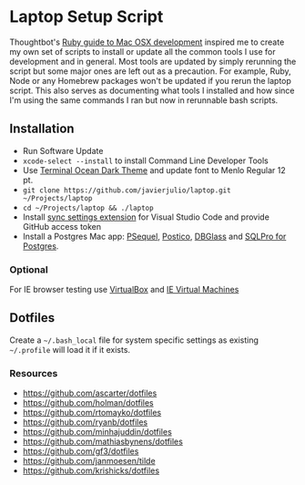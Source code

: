 # Laptop Setup Script

Thoughtbot's [Ruby guide to Mac OSX development](http://robots.thoughtbot.com/post/8700977975/2011-rubyists-guide-to-a-mac-os-x-development) inspired me to create my own set of scripts to install or update all the common tools I use for development and in general. Most tools are updated by simply rerunning the script but some major ones are left out as a precaution. For example, Ruby, Node or any Homebrew packages won't be updated if you rerun the laptop script. This also serves as documenting what tools I installed and how since I'm using the same commands I ran but now in rerunnable bash scripts.

## Installation

 * Run Software Update
 * `xcode-select --install` to install Command Line Developer Tools
 * Use [Terminal Ocean Dark Theme](https://github.com/mdo/ocean-terminal) and update font to Menlo Regular 12 pt.
 * `git clone https://github.com/javierjulio/laptop.git ~/Projects/laptop`
 * `cd ~/Projects/laptop && ./laptop`
 * Install [sync settings extension](https://marketplace.visualstudio.com/items?itemName=Shan.code-settings-sync) for Visual Studio Code and provide GitHub access token
 * Install a Postgres Mac app: [PSequel](http://www.psequel.com), [Postico](https://eggerapps.at/postico/), [DBGlass](http://dbglass.web-pal.com) and [SQLPro for Postgres](http://macpostgresclient.com).

### Optional

For IE browser testing use [VirtualBox](https://www.virtualbox.org/wiki/Downloads) and [IE Virtual Machines](https://github.com/xdissent/ievms)

## Dotfiles

Create a `~/.bash_local` file for system specific settings as existing `~/.profile` will load it if it exists.

### Resources

* https://github.com/ascarter/dotfiles
* https://github.com/holman/dotfiles
* https://github.com/rtomayko/dotfiles
* https://github.com/ryanb/dotfiles
* https://github.com/minhajuddin/dotfiles
* https://github.com/mathiasbynens/dotfiles
* https://github.com/gf3/dotfiles
* https://github.com/janmoesen/tilde
* https://github.com/krishicks/dotfiles
